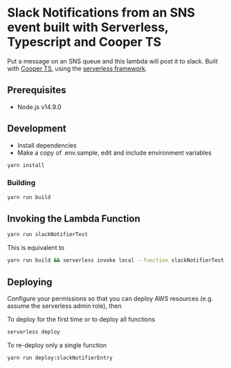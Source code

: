 # Slack Notifications from an SNS event built with Serverless, Typescript and Cooper TS

Put a message on an SNS queue and this lambda will post it to slack. Built with [Cooper TS](https://github.com/execonline-inc/CooperTS), using the [serverless framework](https://github.com/serverless/serverless).

## Prerequisites

- Node.js v14.9.0

## Development

- Install dependencies
- Make a copy of .env.sample, edit and include environment variables

```bash
yarn install
```

### Building

```bash
yarn run build
```

## Invoking the Lambda Function

```bash
yarn run slackNotifierTest
```

This is equivalent to

```bash
yarn run build && serverless invoke local --function slackNotifierTest
```

## Deploying

Configure your permissions so that you can deploy AWS resources (e.g. assume the serverless admin role), then

To deploy for the first time or to deploy all functions

```bash
serverless deploy
```

To re-deploy only a single function

```bash
yarn run deploy:slackNotifierEntry
```
